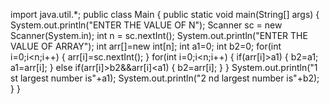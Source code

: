 import java.util.*;
public class Main
{
	public static void main(String[] args)
	{
	    System.out.println("ENTER THE VALUE OF N");
	    Scanner sc = new Scanner(System.in);
	    int n = sc.nextInt();
	    System.out.println("ENTER THE VALUE OF ARRAY");
      int arr[]=new int[n];
      int a1=0;
      int b2=0;
      for(int i=0;i<n;i++)
      {
          arr[i]=sc.nextInt();
      }
      for(int i=0;i<n;i++)
      {
          if(arr[i]>a1)
          {
              b2=a1;
              a1=arr[i];
          }
          else if(arr[i]>b2&&arr[i]<a1)
          {
              b2=arr[i];
          }
      }
      System.out.println("1 st largest number is"+a1);
      System.out.println("2 nd largest number is"+b2);
	}
}
      
